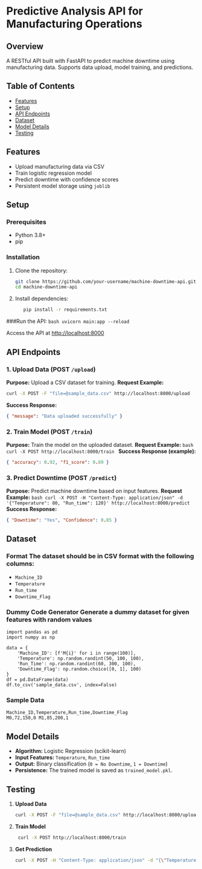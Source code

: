# Predictive Analysis API for Manufacturing Operations

## Overview
A RESTful API built with FastAPI to predict machine downtime using manufacturing data. Supports data upload, model training, and predictions.

## Table of Contents
- [Features](#features)
- [Setup](#setup)
- [API Endpoints](#api-endpoints)
- [Dataset](#dataset)
- [Model Details](#model-details)
- [Testing](#testing)

## Features
- Upload manufacturing data via CSV
- Train logistic regression model
- Predict downtime with confidence scores
- Persistent model storage using `joblib`

## Setup

### Prerequisites
- Python 3.8+
- pip

### Installation
1. Clone the repository:
   ```bash
   git clone https://github.com/your-username/machine-downtime-api.git
   cd machine-downtime-api


2. Install dependencies:
   ```bash
      pip install -r requirements.txt
   ```
   
###Run the API:
    ```bash
   uvicorn main:app --reload
     ```

   Access the API at [http://localhost:8000](http://localhost:8000) 
   
## **API Endpoints** 

### 1. **Upload Data** (POST `/upload`)
   **Purpose:** Upload a CSV dataset for training. 
   **Request Example:** 
   ```bash   
   curl -X POST -F "file=@sample_data.csv" http://localhost:8000/upload
 ```
   **Success Response:**
   ```json
   { "message": "Data uploaded successfully" }
   ```
### 2. **Train Model** (POST `/train`) 
   **Purpose:** Train the model on the uploaded dataset. 
   **Request Example:** 
    ```bash
    curl -X POST http://localhost:8000/train
    ``` 
**Success Response (example):** 
```json
{ "accuracy": 0.92, "f1_score": 0.89 }
 ```
 ### 3. **Predict Downtime** (POST `/predict`) 
   **Purpose:** Predict machine downtime based on input features. 
   **Request Example:**
    ```bash
    curl -X POST -H "Content-Type: application/json" -d '{"Temperature": 80, "Run_time": 120}' http://localhost:8000/predict
    ```
   **Success Response:**
   ```json 
   { "Downtime": "Yes", "Confidence": 0.85 }
 ```

## **Dataset** 
### **Format** The dataset should be in CSV format with the following columns:
   - `Machine_ID`
   - `Temperature`
   - `Run_time`
   - `Downtime_Flag`

### **Dummy Code Generator** Generate a dummy dataset for given features with random values
```Code
import pandas as pd
import numpy as np

data = {
    'Machine_ID': [f'M{i}' for i in range(100)],
    'Temperature': np.random.randint(50, 100, 100),
    'Run_Time': np.random.randint(60, 300, 100),
    'Downtime_Flag': np.random.choice([0, 1], 100)
}
df = pd.DataFrame(data)
df.to_csv('sample_data.csv', index=False)
```

### **Sample Data** 
```csv 
Machine_ID,Temperature,Run_time,Downtime_Flag
M0,72,150,0 M1,85,200,1
```

## **Model Details** 
   - **Algorithm:** Logistic Regression (scikit-learn)
   - **Input Features:** `Temperature`, `Run_time`
   - **Output:** Binary classification (`0 = No Downtime`, `1 = Downtime`)
   - **Persistence:** The trained model is saved as `trained_model.pkl`.
     
## Testing 
1. **Upload Data**
   ```bash
   curl -X POST -F "file=@sample_data.csv" http://localhost:8000/upload
   ```
2. **Train Model**
   ```bash
    curl -X POST http://localhost:8000/train
    ```
3. **Get Prediction**
   ```bash
   curl -X POST -H "Content-Type: application/json" -d "{\"Temperature\": 75, \"Run_Time\": 180}" http://localhost:8000/predict
    ```
